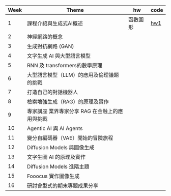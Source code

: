 | Week | Theme | hw | code |
| ----- | ---------- | ---------- | ---------- |
| 1 | 課程介紹與生成式AI概述 | 函數圖形 | [hw1](https://github.com/marcoleung052/TAICA-GenerativeAI/blob/c5ee8fce159a5be610ed3c760d2949b00fbaba43/hw1_%E5%87%BD%E6%95%B8%E5%9C%96%E5%BD%A2code.ipynb "游標顯示") 
| 2 | 神經網路的概念 |  |  |
| 3 | 生成對抗網路 (GAN) |  |  |
| 4 | 文字生成 AI 與大型語言模型 |  |  |
| 5 | RNN 及 transformers的數學原理 |  |  |
| 6 | 大型語言模型（LLM）的應用及倫理議題的挑戰 |  |  |
| 7 | 打造自己的對話機器人 |  |  |
| 8 | 檢索增強生成（RAG）的原理及實作 |  |  |　
| 9 | 專家講座 業界專家分享 RAG 在金融上的應用與挑戰 |  |  |
| 10 | Agentic AI 與 AI Agents |  |  |
| 11 | 變分自編碼器（VAE）開始的冒險旅程 |  |  |
| 12 | Diffusion Models 與圖像生成 |  |  |
| 13 | 文字生圖 AI 的原理及實作 |  |  |
| 14 | Diffusion Models 進階主題 |  |  |
| 15 | Fooocus 實作圖像生成 |  |  |
| 16 | 研討會型式的期末專題成果分享 |  |  |
